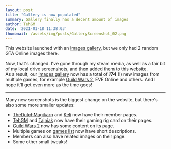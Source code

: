 ```yaml
---
layout: post
title: "Gallery is now populated"
summary: Gallery finally has a decent amount of images
author: TehGM
date: '2021-01-18 11:38:03'
thumbnail: /assets/img/posts/GalleryScreenshot_02.png
---
```

This website launched with an [Images gallery](/images), but we only had 2 random GTA Online images there.

Now, that's changed. I've gone through my steam media, as well as a fair bit of my local drive screenshots, and then added them to this website.  
As a result, our [Images gallery](/images) now has a total of ***174*** (!) new images from multiple games, for example [Guild Wars 2](/games/guildwars2), EVE Online and others. And I hope it'll get even more as the time goes!

---

Many new screenshots is the biggest change on the website, but there's also some more smaller updates:
- [TheDutchMagikarp](/members/TheDutchMagikarp) and [Keli](/members/Keldingull) now have their member pages.
- [TehGM](/members/TehGM) and [Tajniak](/members/Tajniak) now have their gaming rig card on their pages.
- [Guild Wars 2](/games/guildwars2) now has some content on its page.
- Multiple games on [games list](/games) now have short descriptions.
- Members can also have related images on their page.
- Some other small tweaks!